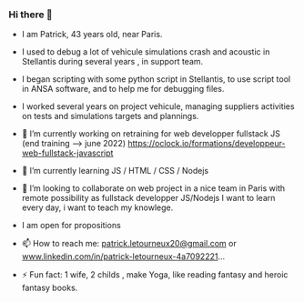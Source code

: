 ### Hi there 👋

<!--
**patrickletourneux/patrickletourneux** is a ✨ _special_ ✨ repository because its `README.md` (this file) appears on your GitHub profile.
- 🤔 I’m looking for help with ...
- 💬 Ask me about ...
- 😄 Pronouns: ...
Here are some ideas to get you started:
-->
- I am Patrick, 43 years old, near Paris.
- I used to debug a lot of vehicule simulations crash and acoustic in Stellantis during several years , in support team.
- I began scripting with some python script in Stellantis, to use script tool in ANSA software, and to help me for debugging files.
- I worked several years on project vehicule, managing suppliers activities on tests and simulations targets and plannings.

- 🔭 I’m currently working on retraining for web developper fullstack JS  (end training --> june 2022)
      https://oclock.io/formations/developpeur-web-fullstack-javascript
- 🌱 I’m currently learning JS / HTML / CSS / Nodejs
- 👯 I’m looking to collaborate on web project in a nice team in Paris with remote possibility as fullstack developper JS/Nodejs
I want to learn every day, i want to teach my knowlege.

-  I am open for propositions 
      
- 📫 How to reach me: patrick.letourneux20@gmail.com  or www.linkedin.com/in/patrick-letourneux-4a7092221...

- ⚡ Fun fact: 1 wife, 2 childs , make Yoga, like reading fantasy and heroic fantasy books.


